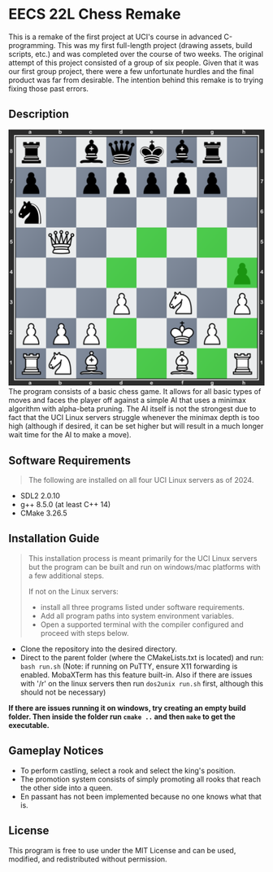 #  EECS 22L Chess Remake
This is a remake of the first project at UCI's course in advanced C-programming. This was my first full-length project (drawing assets, build scripts, etc.) and was completed over the course of two weeks. The original attempt of this project consisted of a group of six people. Given that it was our first group project, there were a few unfortunate hurdles and the final product was far from desirable. The intention behind this remake is to trying fixing those past errors.

## Description
![A preview of the game](/assets/preview.png)
The program consists of a basic chess game. It allows for all basic types of moves and faces the player off against a simple AI that uses a minimax algorithm with alpha-beta pruning. The AI itself is not the strongest due to fact that the UCI Linux servers struggle whenever the minimax depth is too high (although if desired, it can be set higher but will result in a much longer wait time for the AI to make a move).

## Software Requirements
> The following are installed on all four UCI Linux servers as of 2024.
- SDL2 2.0.10
- g++ 8.5.0 (at least C++ 14)
- CMake 3.26.5

## Installation Guide
> This installation process is meant primarily for the UCI Linux servers but the program can be built and run on windows/mac platforms with a few additional steps.
> 
>If not on the Linux servers:
>-  install all three programs listed under software requirements.
>-  Add all program paths into system environment variables. 
>- Open a supported terminal with the compiler configured and proceed with steps below.
- Clone the repository into the desired directory.
- Direct to the parent folder (where the CMakeLists.txt is located) and run:
` bash run.sh`
(Note: if running on PuTTY, ensure X11 forwarding is enabled. MobaXTerm has this feature built-in. Also if there are issues with '/r' on the linux servers then run `dos2unix run.sh` first, although this should not be necessary)

**If there are issues running it on windows, try creating an empty build folder. Then inside the folder run `cmake ..` and then `make` to get the executable.**


## Gameplay Notices
- To perform castling, select a rook and select the king's position.
- The promotion system consists of simply promoting all rooks that reach the other side into a queen.
- En passant has not been implemented because no one knows what that is.

## License
This program is free to use under the MIT License and can be used, modified, and redistributed without permission.
